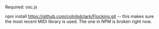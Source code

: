 Required: 
osc.js

npm install https://github.com/colinbdclark/Flocking.git
-- this makes sure the most recent MIDI library is used. The one in NPM is broken right now.
